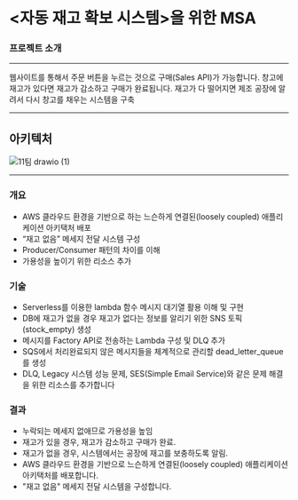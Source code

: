 # <자동 재고 확보 시스템>을 위한 MSA


### 프로젝트 소개

---
웹사이트를 통해서 주문 버튼을 누르는 것으로 구매(Sales API)가 가능합니다.
창고에 재고가 있다면 재고가 감소하고 구매가 완료됩니다.
재고가 다 떨어지면 제조 공장에 알려서 다시 창고를 채우는 시스템을 구축


---

## 아키텍처




![11팀 drawio (1)](https://github.com/leesanghoon94/project3-msa/assets/127801771/e30b50c4-9265-4435-b53c-20e4719f632a)


---

### 개요

- AWS 클라우드 환경을 기반으로 하는 느슨하게 연결된(loosely coupled) 애플리케이션 아키택처 배포
- “재고 없음” 메세지 전달 시스템 구성
- Producer/Consumer 패턴의 차이를 이해
- 가용성을 높이기 위한 리소스 추가

 

### 기술
- Serverless를 이용한 lambda 함수 메시지 대기열 활용 이해 및 구현
- DB에 재고가 없을 경우 재고가 없다는 정보를 알리기 위한 SNS 토픽(stock_empty) 생성
- 메시지를 Factory API로 전송하는 Lambda 구성 및 DLQ 추가
- SQS에서 처리완료되지 않은 메시지들을 체계적으로 관리할 dead_letter_queue를 생성
- DLQ, Legacy 시스템 성능 문제, SES(Simple Email Service)와 같은 문제 해결을 위한 리소스를 추가합니다


### 결과

- 누락되는 메세지 없애므로 가용성을 높임
- 재고가 있을 경우, 재고가 감소하고 구매가 완료.
- 재고가 없을 경우, 시스템에서는 공장에 재고를 보충하도록 알림.
- AWS 클라우드 환경을 기반으로 느슨하게 연결된(loosely coupled) 애플리케이션 아키택처를 배포합니다.
- "재고 없음" 메세지 전달 시스템을 구성합니다.
